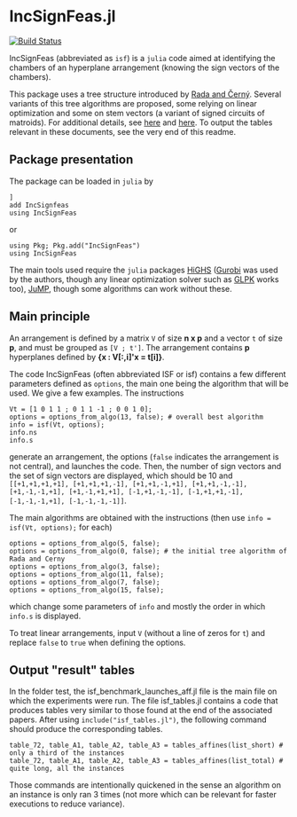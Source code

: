 # IncSignFeas.jl

[![Build Status](https://github.com/BP-J/IncSignFeas.jl/actions/workflows/CI.yml/badge.svg?branch=main)](https://github.com/BP-J/IncSignFeas.jl/actions/workflows/CI.yml?query=branch%3Amain)

IncSignFeas (abbreviated as `isf`) is a `julia` code aimed at identifying the chambers of an hyperplane arrangement (knowing the sign vectors of the chambers).

This package uses a tree structure introduced by [Rada and Černý](https://epubs.siam.org/doi/10.1137/15M1027930). 
Several variants of this tree algorithms are proposed, some relying on linear optimization and some on stem vectors (a variant of signed circuits of matroids).
For additional details, see [here](https://inria.hal.science/hal-05002249) and [here](https://bp-j.github.io/research/documentation_ISFjl.pdf). 
To output the tables relevant in these documents, see the very end of this readme. 

## Package presentation

The package can be loaded in `julia` by

```
]
add IncSignfeas
using IncSignFeas
```
or 
```
using Pkg; Pkg.add("IncSignFeas")
using IncSignFeas
```

The main tools used require the `julia` packages [HiGHS](https://github.com/jump-dev/HiGHS.jl) ([Gurobi](https://github.com/jump-dev/Gurobi.jl) was used by the authors, though any linear optimization solver such as [GLPK](https://github.com/jump-dev/GLPK.jl) works too), [JuMP](https://github.com/jump-dev/JuMP.jl), though some algorithms can work without these. 

## Main principle

An arrangement is defined by a matrix `V` of size **n x p** and a vector `t` of size **p**, and must be grouped as `[V ; t']`.
The arrangement contains **p** hyperplanes defined by **{x : V[:,i]'x = t[i]}**.

The code IncSignFeas (often abbreviated ISF or isf) contains a few different parameters defined as `options`, 
the main one being the algorithm that will be used. We give a few examples. The instructions
```
Vt = [1 0 1 1 ; 0 1 1 -1 ; 0 0 1 0];
options = options_from_algo(13, false); # overall best algorithm
info = isf(Vt, options);
info.ns
info.s
```
generate an arrangement, the options (`false` indicates the arrangement is not central), and launches the code. 
Then, the number of sign vectors and the set of sign vectors are displayed, which should be 10 and 
`[[+1,+1,+1,+1], [+1,+1,+1,-1], [+1,+1,-1,+1], [+1,+1,-1,-1], [+1,-1,-1,+1], [+1,-1,+1,+1], [-1,+1,-1,-1], [-1,+1,+1,-1], [-1,-1,-1,+1], [-1,-1,-1,-1]]`.

The main algorithms are obtained with the instructions (then use `info = isf(Vt, options);` for each)
```
options = options_from_algo(5, false);
options = options_from_algo(0, false); # the initial tree algorithm of Rada and Cerny
options = options_from_algo(3, false);
options = options_from_algo(11, false);
options = options_from_algo(7, false);
options = options_from_algo(15, false);
```
which change some parameters of `info` and mostly the order in which `info.s` is displayed.

To treat linear arrangements, input `V` (without a line of zeros for `t`) and replace `false` to `true` when defining the options. 

## Output "result" tables

In the folder test, the isf_benchmark_launches_aff.jl file is the main file on which the experiments were run. 
The file isf_tables.jl contains a code that produces tables very similar to those found at the end of the associated papers. 
After using `include("isf_tables.jl")`, the following command should produce the corresponding tables. 
```
table_72, table_A1, table_A2, table_A3 = tables_affines(list_short) # only a third of the instances
table_72, table_A1, table_A2, table_A3 = tables_affines(list_total) # quite long, all the instances
```
Those commands are intentionally quickened in the sense an algorithm on an instance is only ran 3 times (not more which can be relevant for faster executions to reduce variance). 